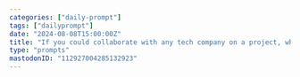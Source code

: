 ```yaml
---
categories: ["daily-prompt"]
tags: ["dailyprompt"]
date: "2024-08-08T15:00:00Z"
title: "If you could collaborate with any tech company on a project, which one would it be and what would you create?"
type: "prompts"
mastodonID: "112927004285132923"
---
```

